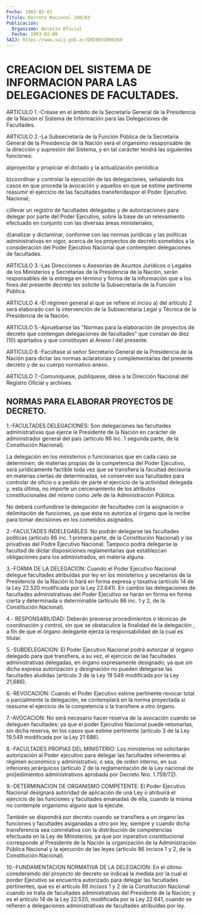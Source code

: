 ```yaml
---
Fecha: 1983-02-03
Título: Decreto Nacional 260/83
Publicación:
  Organismo: Boletín Oficial
  Fecha: 1983-02-09
SAIJ: https://www.saij.gob.ar/DN19831000260
---
```

# CREACION DEL SISTEMA DE INFORMACION PARA LAS DELEGACIONES DE FACULTADES.

<a id="1"></a>
ARTICULO 1.-Créase en el ámbito de la Secretaría General de la Presidencia  de  la  Nación  el  Sistema  de  Información  para las Delegaciones de Facultades.

<a id="2"></a>
ARTICULO  2.-La  Subsecretaría  de  la  Función  Pública de la Secretaría  General  de  la  Presidencia  de  la  Nación  será   el organsimo  ressponsable  de la dirección y supresión del Sistema, y en tal carácter tendrá las siguientes funciones:

a)proyectar y propiciar el dictado y la actualización periódica

b)coordinar  y  controlar  la    ejecución   de  las  delegaciones, señalando los casos en que proceda la avocación  y  aquellos en que se  estime  pertinente  reasumir  el  ejercicio  de  las facultades transferidaspor el Poder Ejecutivo Nacional;

c)llevar  un  registro  de facultades delegadas y de autorizaciones para delegar por parte del  Poder  Ejecutivo,  sobre  la base de un relevamiento    efectuado   en  conjunto  con  las  diversas  áreas ministeriales;

d)analizar y dictaminar, conforme  con  las  normas jurídicas y las políticas  administrativas  en vigor, acerca de  los  proyectos  de decreto sometidos a la consideración  del  Poder Ejecutivo Nacional que contemplen delegaciones de facultades.

<a id="3"></a>
ARTICULO 3.-Las Direcciones o Asesorías de Asuntos Jurídicos o Legales  de  los  Ministerios y Secretarías de la Presidencia de la Nación, serán responsables  de  la entrega en término y forma de la información que a los fines del presente  decreto  les  solicite la Subsecretaría de la Función Pública.

<a id="4"></a>
ARTICULO  4.-El régimen general al que se refiere el inciso a) del artículo 2 será elaborado con la intervención de la Subsecretaría Legal  y  Técnica  de  la  Presidencia  de la Nación.

<a id="5"></a>
ARTICULO  5.-Apruébanse  las  "Normas  para  la elaboración de proyectos de decreto que contengan delegaciones de  facultades" que constan  de  diez (10) apartados y que constituyen al Anexo  I  del presente.

<a id="6"></a>
ARTICULO  6.-Facúltase  al  señor  Secretario  General  de  la Presidencia  de  la  Nación  para  dictar las normas aclaratorias y complementarias  del presente decreto  y  de  su  cuerpo  normativo anexo.

<a id="7"></a>
ARTICULO  7.-Comuníquese,  publíquese,  dése  a  la  Dirección Nacional del Registro Oficial y archíves.

## NORMAS PARA ELABORAR PROYECTOS DE DECRETO.

<a id="1"></a>
1.-FACULTADES  DELEGACIONES:  Son  delegaciones las facultades administrativas que ejerce le Presidente  de  la Nación en carácter de  administrador  general  del país (artículo 86  inc.  1  segunda parte, de la Constitución Nacional).

La delegación en los ministerios  o  funcionarios  que en cada caso se  determinen,  de  materias propias de la competencia  del  Poder Ejecutivo, será jurídicamente  factible  toda vez que se transfiera la  facultad  decisoria  en materias ciertas  de  determinadas,  se conserven sus facultades para  controlar  de  oficio  o a pedido de parte  el  ejercicio  de  la actividad delegada y, esta última,  no importe  un cercenamiento de  los  atributos  constitucionales  del mismo como Jefe de la Administración Pública.

No  deberá    confundirse   la  delegación  de  facultades  con  la asignación o delimitación de  funciones, ya que ésta no autoriza al órgano  que  la  recibe  para tomar  decisiones  en  los  cometidos asignados.

2.-FACULTADES INDELEGABLES:  No  podrán  delegarse  las  facultades políticas  (artículo  86  inc.  1 primera parte, de la Constitución Nacional) y las privativas del Podre  Ejecutivo  Nacional.  Tampoco podrá  delegarse la facultad de dictar disposiciones reglamentarias que establezcan  obligaciones  para  los  administrados, en materia alguna.

3.-FORMA  DE  LA  DELEGACION:  Cuando el Poder  Ejecutivo  Nacional delegue  facultades  atribuídas  por   ley  en  los  ministerios  y secretarios  de  la  Presidencia  de la Nación  lo  hará  en  forma expresa y taxativa (artículo 14 de  la Ley 22.520 modificada por la Ley 22.641). En cambio las delegaciones de facultades administrativas del Poder Ejecutivo se  harán  en  forma  en  forma cierta y determinada o determinable (artículo 86 inc. 1 y 2, de  la Constitución Nacional).

4.-  RESPONSABILIDAD: Deberán preverse procedimientos o técnicas de coordinación  y  control, sin que se obstaculice la finalidad de la delegación , a fin de que el órgano delegante ejerza la responsabilidad de la cual es titular.

5.-SUBDELEGACION:  El  Poder  Ejecutivo Nacional podrá autorizar al órgano delegado para que transfiera,  a su vez, el ejercicio de las facultades  administrativas  delegadas,  en    órgano  expresamente designado; ya que sin dicha expresa autorización  y  designación no pueden delegarse las facultades aludidas (artículo 3 de  la  Ley 19 549 modificada por la Ley 21,686).

6.-REVOCACION:  Cuando el Poder Ejecutivo estime pertinente revocar total o parcialmente  la  delegación,  se  contemplará  en la norma proyectada   si  reasume  el  ejercicio  de  la  competencia  o  la transfiere a otro órgano.

7.-AVOCACION:  No  será  necesario  hacer  reserva  de la avocación cuando  se deleguen facultades; ya que el poder Ejecutivo  Nacional puede retomarlas,  sin  dicha  reserva,  en  los  casos  que estime pertinente  (artículo 3 de la Ley 19.549 modificada por la  Ley  21 686).

8.-FACULTADES    PROPIAS    DEL   MINISTERIO:  Los  ministerios  no solicitarán  autorización  al  Poder  ejecutivo  para  delegar  las facultades  inherentes al régimen  económico  y  administrativo,  o sea, de orden  interno,  en  sus inferiores jerárquicos (artículo 2 de  la  reglamentación  de  la  Ley    nacional  de  pro]edimientos administrativos  aprobada  por  Decreto  Nro.    1.759/72).

9.-DETERMINACION   DE  ORGANISMO  COMPETENTE:  El  Poder  Ejecutivo Nacional designará  autoridad  de aplicación de una Ley o atribuirá el  ejercicio  de  las funciones y  facultades  emanadas  de  ella, cuando  la misma no contemple  organismo  alguno  que  la  ejecute.

También se  dispondrá  por decreto cuando se transfiera a un órgano las funciones y facultades  asiganadas  a  otro  por ley, siempre y cuando dicha transferencia sea conrrelativa con la  distribución de competencias  efectuada  en  la  Ley  de  Ministerios;  ya que  por inperativo  cosntitucional  corresponde al Presidente de la  Nación la  organización  de  la  Administración   Pública  Nacional  y  la ejecución  de  las  leyes  (artículo  86  incisos  1  y  2,  de  la Constitución Nacional).

10.-FUNDAMENTACION  NORMATIVA  DE  LA  DELEGACION:   En  el  último consderamdo  del  proyecto de decreto se indicaá la medida  por  la cual el porder Ejecutivo  se  encuentra autorizado para delegar las facultades pertinentes, que es  el  artículo 86 incisos 1 y 2 de la Constitución Nacional cuando se trata de facultades administrativas del Presidente de la  Nación;  y  es el artículo 14 de la Ley 22.520, modificada por la Ley 22.641, cuando  se refieren a  delegaciones  administrativas de facultades atribuídas por  ley.